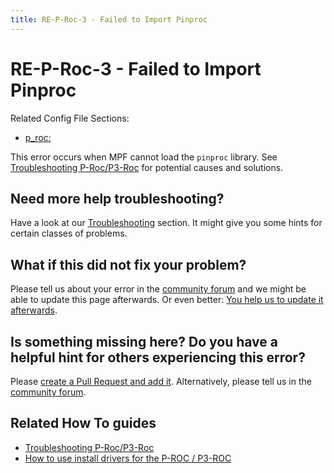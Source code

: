 ```yaml
---
title: RE-P-Roc-3 - Failed to Import Pinproc
---
```


# RE-P-Roc-3 - Failed to Import Pinproc


Related Config File Sections:

* [p_roc:](../config/p_roc.md)

This error occurs when MPF cannot load the `pinproc` library. See
[Troubleshooting P-Roc/P3-Roc](../hardware/multimorphic/troubleshooting.md)
for potential causes and solutions.

## Need more help troubleshooting?

Have a look at our [Troubleshooting](../troubleshooting/index.md) section. It might give you some hints for certain classes of
problems.

## What if this did not fix your problem?

Please tell us about your error in the [community forum](../community/index.md) and we might
be able to update this page afterwards. Or even better:
[You help us to update it afterwards](../about/help_docs.md).

## Is something missing here? Do you have a helpful hint for others experiencing this error?

Please
[create a Pull Request and add it](../about/help_docs.md). Alternatively, please tell us in the [community forum](../community/index.md).

## Related How To guides

* [Troubleshooting P-Roc/P3-Roc](../hardware/multimorphic/troubleshooting.md)
* [How to use install drivers for the P-ROC / P3-ROC](../hardware/multimorphic/hardware_drivers.md)
